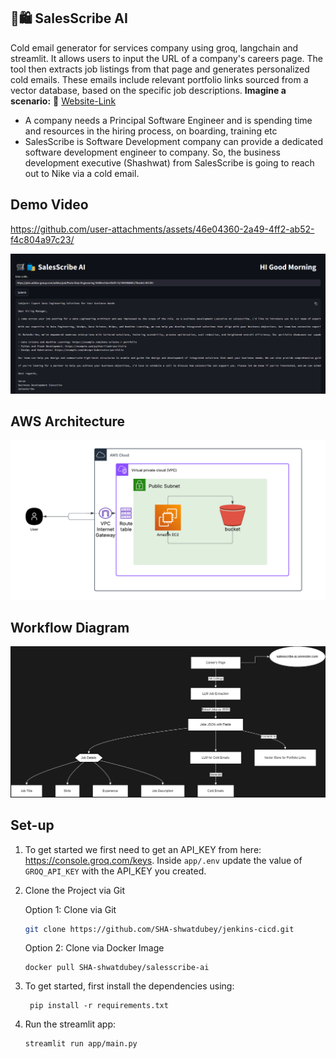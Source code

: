  
## 🛒🛍️ SalesScribe AI
Cold email generator for services company using groq, langchain and streamlit. It allows users to input the URL of a company's careers page. The tool then extracts job listings from that page and generates personalized cold emails. These emails include relevant portfolio links sourced from a vector database, based on the specific job descriptions. 
**Imagine a scenario:** 🔗 [Website-Link](http://65.2.6.179:8501/)

- A company needs a Principal Software Engineer and is spending time and resources in the hiring process, on boarding, training etc
- SalesScribe is Software Development company can provide a dedicated software development engineer to company. So, the business development executive (Shashwat) from SalesScribe is going to reach out to Nike via a cold email.

## Demo Video
 https://github.com/user-attachments/assets/46e04360-2a49-4ff2-ab52-f4c804a97c23/ 


![img.png](images/DemoImg.png)

## AWS Architecture
![img.png](images/SalesScribe.png)

## Workflow Diagram
![img.png](images/architecture.png)

## Set-up
1. To get started we first need to get an API_KEY from here: https://console.groq.com/keys. Inside `app/.env` update the value of `GROQ_API_KEY` with the API_KEY you created. 

2. Clone the Project via Git

   Option 1: Clone via Git
   ```bash
   git clone https://github.com/SHA-shwatdubey/jenkins-cicd.git
   ```

   Option 2: Clone via Docker Image
   ```commandline
   docker pull SHA-shwatdubey/salesscribe-ai

    ```
       
4. To get started, first install the dependencies using:
    ```commandline
     pip install -r requirements.txt
    ```
   
5. Run the streamlit app:
   ```commandline
   streamlit run app/main.py
   ```
